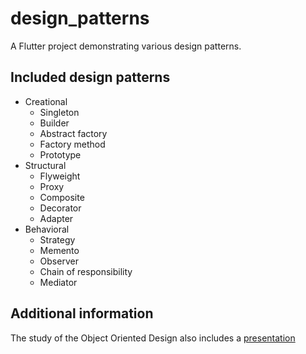 # design_patterns

A Flutter project demonstrating various design patterns.

## Included design patterns

- Creational 
    - Singleton
    - Builder
    - Abstract factory
    - Factory method
    - Prototype
- Structural
    - Flyweight
    - Proxy
    - Composite
    - Decorator
    - Adapter
- Behavioral
    - Strategy
    - Memento
    - Observer
    - Chain of responsibility
    - Mediator

## Additional information

The study of the Object Oriented Design also includes a [presentation](https://docs.google.com/presentation/d/14I8hk92DhQCVKpmggt88SfWQz5DE_cpiarMClIxchps/edit?usp=sharing)
